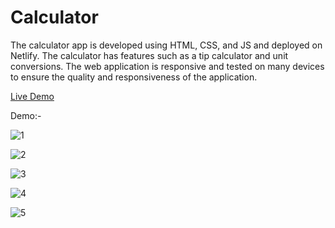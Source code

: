 # Calculator

The calculator app is developed using HTML, CSS, and JS and deployed on Netlify.
The calculator has features such as a tip calculator and unit conversions.
The web application is responsive and tested on many devices to ensure the quality and responsiveness of the application.

[Live Demo](https://calculatorbysourav.netlify.app/)

Demo:-


![1](https://user-images.githubusercontent.com/104313938/204613219-a3bcc28a-ebab-42d7-bef0-93dbeb672c9b.PNG)

![2](https://user-images.githubusercontent.com/104313938/204613224-020b7e21-86d7-4391-b4c6-296b9e98d765.PNG)

![3](https://user-images.githubusercontent.com/104313938/204613225-817274e1-21d9-43fc-989c-9a6a3dfabba2.PNG)

![4](https://user-images.githubusercontent.com/104313938/204613227-ffa19277-2242-4ab9-9383-9754bf3fceb0.PNG)

![5](https://user-images.githubusercontent.com/104313938/204613212-ada7fa10-3c2d-4f7d-b53a-a70a290ac454.PNG)
